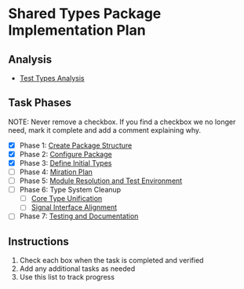 # Shared Types Package Implementation Plan

## Analysis

* [Test Types Analysis](.analysis.md)

## Task Phases

NOTE: Never remove a checkbox. If you find a checkbox we no longer need, mark it complete and add a comment explaining why.

* [x] Phase 1: [Create Package Structure](.create-package-structure.md)
* [x] Phase 2: [Configure Package](configure-package.md)
* [x] Phase 3: [Define Initial Types](.define-initial-types.md)
* [ ] Phase 4: [Miration Plan](.migration-plan.md)
* [ ] Phase 5: [Module Resolution and Test Environment](.module-resolution-and-test-environment.md)
* [ ] Phase 6: Type System Cleanup
  - [ ] [Core Type Unification](type-system-cleanup.md)
  - [ ] [Signal Interface Alignment](signal-type-unification.md)
* [ ] Phase 7: [Testing and Documentation](.testing-and-documentation.md)

## Instructions
1. Check each box when the task is completed and verified
2. Add any additional tasks as needed
3. Use this list to track progress
